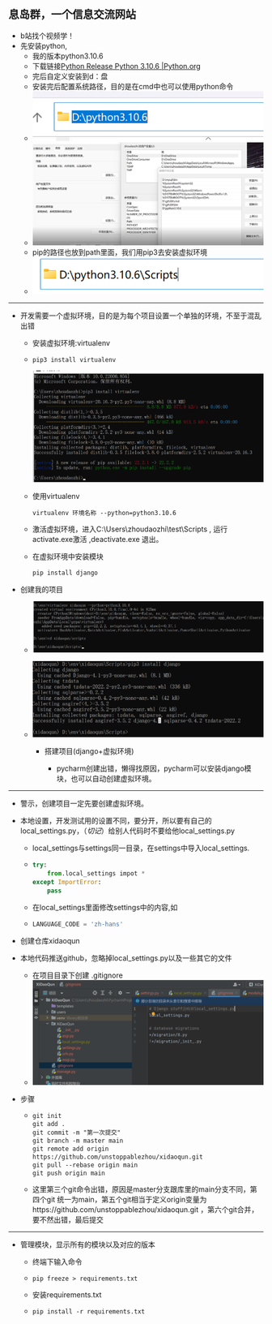 ## 息岛群，一个信息交流网站

- b站找个视频学！
- 先安装python,
  - 我的版本python3.10.6
  - 下载链接[Python Release Python 3.10.6 |Python.org](https://www.python.org/downloads/release/python-3106/)
  - 完后自定义安装到d：盘
  - 安装完后配置系统路径，目的是在cmd中也可以使用python命令
  - ![image-20220822145736803](https://raw.githubusercontent.com/unstoppablezhou/xidaoqun_note/main/img/image-20220822145736803.png)
  - ![image-20220822150831333](https://raw.githubusercontent.com/unstoppablezhou/xidaoqun_note/main/img/image-20220822150831333.png)
  - pip的路径也放到path里面，我们用pip3去安装虚拟环境
  - ![image-20220822151136806](https://raw.githubusercontent.com/unstoppablezhou/xidaoqun_note/main/img/image-20220822151136806.png)

---



- 开发需要一个虚拟环境，目的是为每个项目设置一个单独的环境，不至于混乱出错

  - 安装虚拟环境:virtualenv

  - ```
    pip3 install virtualenv
    ```

    ![image-20220822151528318](https://raw.githubusercontent.com/unstoppablezhou/xidaoqun_note/main/img/image-20220822151528318.png)

  - 使用virtualenv

    ```virtualenv
    virtualenv 环境名称 --python=python3.10.6
    ```

  - 激活虚拟环境，进入C:\Users\zhoudaozhi\test\Scripts , 运行activate.exe激活 ,deactivate.exe 退出。

  - 在虚拟环境中安装模块

    ```python
    pip install django
    ```

- 创建我的项目

  - ![image-20220822154047127](https://raw.githubusercontent.com/unstoppablezhou/xidaoqun_note/main/img/image-20220822154047127.png)

  - ![image-20220822154920140](https://raw.githubusercontent.com/unstoppablezhou/xidaoqun_note/main/img/image-20220822154920140.png)

    - 搭建项目(django+虚拟环境)

      - pycharm创建出错，懒得找原因，pycharm可以安装django模块，也可以自动创建虚拟环境。

        


---



- 警示，创建项目一定先要创建虚拟环境。



- 本地设置，开发测试用的设置不同，要分开，所以要有自己的local_settings.py，（*切记*）给别人代码时不要给他local_settings.py

  - local_settings与settings同一目录，在settings中导入local_settings.

  - ```python
    try:
    	from.local_settings impot *
    except ImportError:
    	pass
    ```

  - 在local_settings里面修改settings中的内容,如

  - ```python
    LANGUAGE_CODE = 'zh-hans'
    ```

  

- 创建仓库xidaoqun

  

- 本地代码推送github，忽略掉local_settings.py以及一些其它的文件

  - 在项目目录下创建 .gitignore
  - ![image-20220822164938378](https://raw.githubusercontent.com/unstoppablezhou/xidaoqun_note/main/img/image-20220822164938378.png)



- 步骤

  - ```git
    git init
    git add .
    git commit -m "第一次提交"
    git branch -m master main
    git remote add origin  https://github.com/unstoppablezhou/xidaoqun.git 
    git pull --rebase origin main
    git push origin main
    ```

  - 这里第三个git命令出错，原因是master分支跟库里的main分支不同，第四个git 统一为main，第五个git相当于定义origin变量为https://github.com/unstoppablezhou/xidaoqun.git ，第六个git合并，要不然出错，最后提交

---



- 管理模块，显示所有的模块以及对应的版本

  - 终端下输入命令

  - ```pip
    pip freeze > requirements.txt
    ```

  - 安装requirements.txt

  - ```pip
    pip install -r requirements.txt
    ```

    
